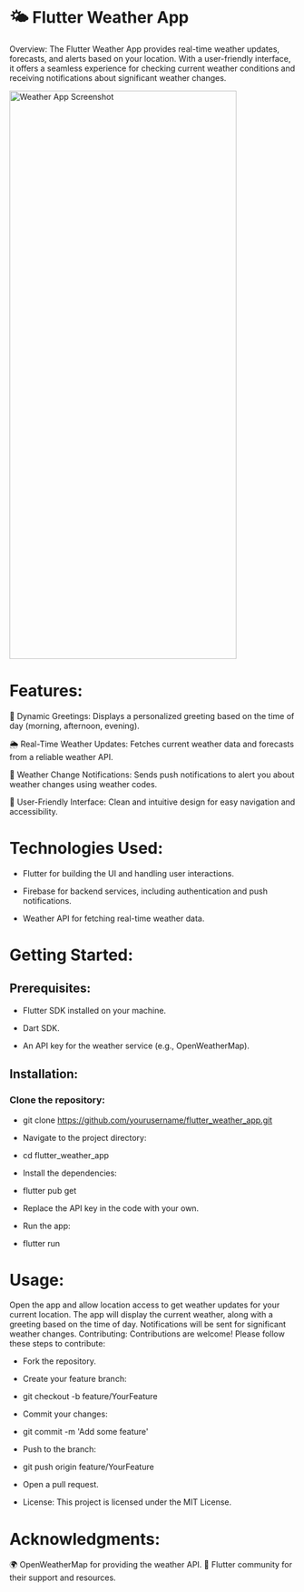 # 🌤️ Flutter Weather App

Overview: The Flutter Weather App provides real-time weather updates, forecasts, and alerts based on your location. With a user-friendly interface, it offers a seamless experience for checking current weather conditions and receiving notifications about significant weather changes.

<img src="https://github.com/user-attachments/assets/f43b5cad-675a-4a4d-a826-e495f3af57a6" alt="Weather App Screenshot" width="400" height="1000" />



# Features:

🌅 Dynamic Greetings: Displays a personalized greeting based on the time of day (morning, afternoon, evening).

🌦️ Real-Time Weather Updates: Fetches current weather data and forecasts from a reliable weather API.

📲 Weather Change Notifications: Sends push notifications to alert you about weather changes using weather codes.

🌈 User-Friendly Interface: Clean and intuitive design for easy navigation and accessibility.


# Technologies Used:

- Flutter for building the UI and handling user interactions.
  
- Firebase for backend services, including authentication and push notifications.
  
- Weather API for fetching real-time weather data.
  
# Getting Started:

## Prerequisites:

- Flutter SDK installed on your machine.
  
- Dart SDK.
  
- An API key for the weather service (e.g., OpenWeatherMap).

## Installation:

### Clone the repository:

- git clone https://github.com/yourusername/flutter_weather_app.git
  
- Navigate to the project directory:
  
- cd flutter_weather_app
  
- Install the dependencies:
  
- flutter pub get
  
- Replace the API key in the code with your own.
  
- Run the app:
  
- flutter run

# Usage:

Open the app and allow location access to get weather updates for your current location.
The app will display the current weather, along with a greeting based on the time of day.
Notifications will be sent for significant weather changes.
Contributing: Contributions are welcome! Please follow these steps to contribute:

- Fork the repository.
  
- Create your feature branch:
  
- git checkout -b feature/YourFeature
  
- Commit your changes:
  
- git commit -m 'Add some feature'
  
- Push to the branch:
  
- git push origin feature/YourFeature
  
- Open a pull request.
  
- License: This project is licensed under the MIT License.

# Acknowledgments:

🌍 OpenWeatherMap for providing the weather API.
🙌 Flutter community for their support and resources.
